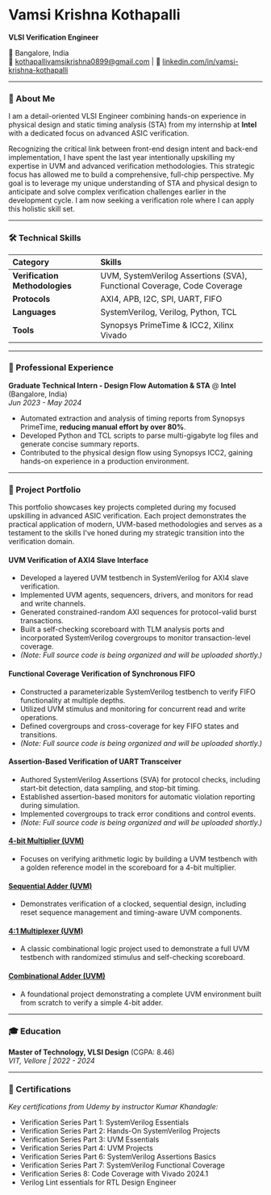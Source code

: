 # Vamsi Krishna Kothapalli

**VLSI Verification Engineer**

📍 Bangalore, India
<br>
📧 [kothapallivamsikrishna0899@gmail.com](mailto:kothapallivamsikrishna0899@gmail.com) | 🔗 [linkedin.com/in/vamsi-krishna-kothapalli](https://linkedin.com/in/vamsi-krishna-kothapalli)

---

### 👋 About Me

I am a detail-oriented VLSI Engineer combining hands-on experience in physical design and static timing analysis (STA) from my internship at **Intel** with a dedicated focus on advanced ASIC verification.

Recognizing the critical link between front-end design intent and back-end implementation, I have spent the last year intentionally upskilling my expertise in UVM and advanced verification methodologies. This strategic focus has allowed me to build a comprehensive, full-chip perspective. My goal is to leverage my unique understanding of STA and physical design to anticipate and solve complex verification challenges earlier in the development cycle. I am now seeking a verification role where I can apply this holistic skill set.

---

### 🛠️ Technical Skills

| Category | Skills |
| :--- | :--- |
| **Verification Methodologies** | UVM, SystemVerilog Assertions (SVA), Functional Coverage, Code Coverage |
| **Protocols** | AXI4, APB, I2C, SPI, UART, FIFO |
| **Languages** | SystemVerilog, Verilog, Python, TCL |
| **Tools** | Synopsys PrimeTime & ICC2, Xilinx Vivado |

---

### 💼 Professional Experience

**Graduate Technical Intern - Design Flow Automation & STA** @ **Intel** (Bangalore, India)
<br>
*Jun 2023 - May 2024*

* Automated extraction and analysis of timing reports from Synopsys PrimeTime, **reducing manual effort by over 80%**.
* Developed Python and TCL scripts to parse multi-gigabyte log files and generate concise summary reports.
* Contributed to the physical design flow using Synopsys ICC2, gaining hands-on experience in a production environment.

---

### 🚀 Project Portfolio

This portfolio showcases key projects completed during my focused upskilling in advanced ASIC verification. Each project demonstrates the practical application of modern, UVM-based methodologies and serves as a testament to the skills I've honed during my strategic transition into the verification domain.

#### UVM Verification of AXI4 Slave Interface
* Developed a layered UVM testbench in SystemVerilog for AXI4 slave verification.
* Implemented UVM agents, sequencers, drivers, and monitors for read and write channels.
* Generated constrained-random AXI sequences for protocol-valid burst transactions.
* Built a self-checking scoreboard with TLM analysis ports and incorporated SystemVerilog covergroups to monitor transaction-level coverage.
* *(Note: Full source code is being organized and will be uploaded shortly.)*

#### Functional Coverage Verification of Synchronous FIFO
* Constructed a parameterizable SystemVerilog testbench to verify FIFO functionality at multiple depths.
* Utilized UVM stimulus and monitoring for concurrent read and write operations.
* Defined covergroups and cross-coverage for key FIFO states and transitions.
* *(Note: Full source code is being organized and will be uploaded shortly.)*

#### Assertion-Based Verification of UART Transceiver
* Authored SystemVerilog Assertions (SVA) for protocol checks, including start-bit detection, data sampling, and stop-bit timing.
* Established assertion-based monitors for automatic violation reporting during simulation.
* Implemented covergroups to track error conditions and control events.
* *(Note: Full source code is being organized and will be uploaded shortly.)*

#### **[4-bit Multiplier (UVM)](https://github.com/kothapallivamsikrishna/4-bit-multiplier-uvm)**
* Focuses on verifying arithmetic logic by building a UVM testbench with a golden reference model in the scoreboard for a 4-bit multiplier.

#### **[Sequential Adder (UVM)](https://github.com/kothapallivamsikrishna/sequential-adder-uvm)**
* Demonstrates verification of a clocked, sequential design, including reset sequence management and timing-aware UVM components.

#### **[4:1 Multiplexer (UVM)](https://github.com/kothapallivamsikrishna/4-to-1-MUX-UVM)**
* A classic combinational logic project used to demonstrate a full UVM testbench with randomized stimulus and self-checking scoreboard.

#### **[Combinational Adder (UVM)](https://github.com/kothapallivamsikrishna/combinational-adder-uvm)**
* A foundational project demonstrating a complete UVM environment built from scratch to verify a simple 4-bit adder.

---

### 🎓 Education

**Master of Technology, VLSI Design** (CGPA: 8.46)
<br>
*VIT, Vellore | 2022 - 2024*

---

### 📜 Certifications

*Key certifications from Udemy by instructor Kumar Khandagle:*
* Verification Series Part 1: SystemVerilog Essentials
* Verification Series Part 2: Hands-On SystemVerilog Projects
* Verification Series Part 3: UVM Essentials
* Verification Series Part 4: UVM Projects
* Verification Series Part 6: SystemVerilog Assertions Basics
* Verification Series Part 7: SystemVerilog Functional Coverage
* Verification Series 8: Code Coverage with Vivado 2024.1
* Verilog Lint essentials for RTL Design Engineer
